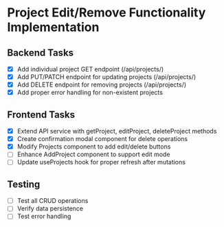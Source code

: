 # Project Edit/Remove Functionality Implementation

## Backend Tasks
- [x] Add individual project GET endpoint (/api/projects/<id>)
- [x] Add PUT/PATCH endpoint for updating projects (/api/projects/<id>)
- [x] Add DELETE endpoint for removing projects (/api/projects/<id>)
- [x] Add proper error handling for non-existent projects

## Frontend Tasks
- [x] Extend API service with getProject, editProject, deleteProject methods
- [x] Create confirmation modal component for delete operations
- [x] Modify Projects component to add edit/delete buttons
- [ ] Enhance AddProject component to support edit mode
- [ ] Update useProjects hook for proper refresh after mutations

## Testing
- [ ] Test all CRUD operations
- [ ] Verify data persistence
- [ ] Test error handling
